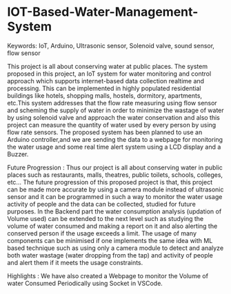# IOT-Based-Water-Management-System

Keywords: IoT, Arduino, Ultrasonic sensor, Solenoid valve, sound sensor, flow sensor

This project is all about conserving water at public places. The system proposed in this project, an IoT system for water monitoring and 
control approach which supports internet-based data collection realtime and processing. This can be implemented in highly populated residential buildings like 
hotels, shopping malls, hostels, dormitory, apartments, etc.This system addresses that the flow rate measuring using flow sensor and 
scheming the supply of water in order to minimize the wastage of water by using solenoid valve and approach the water conservation and 
also this project can measure the quantity of water used by every person by using flow rate sensors. 
The proposed system has been planned to use an Arduino controller,and we are sending the data to a webpage for monitoring the water usage and 
some real time alert system using a LCD display and a Buzzer.

Future Progression : Thus our project is all about conserving water in public places such as restaurants, malls, theatres, public toilets, schools, colleges, etc… 
The future progression of this proposed project is that, this project can be made more accurate by using a camera module instead of ultrasonic sensor and 
it can be programmed in such a way to monitor the water usage activity of people and the data can be collected, studied for future purposes. 
In the Backend part the water consumption analysis (updation of Volume used) can be extended to the next level such as studying the volume of water consumed and 
making a report on it and also alerting the conserved person if the usage exceeds a limit. The usage of many components can be minimised 
if one implements  the same idea with ML based technique such as using only a camera module to detect and analyze both water wastage (water dropping from the tap) and 
activity of people and alert them if it meets the usage constraints.

Highlights : We have also created a Webpage to monitor the Volume of water Consumed Periodically using Socket in VSCode.
